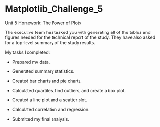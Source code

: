 # Matplotlib_Challenge_5

Unit 5 Homework: The Power of Plots

The executive team has tasked you with generating all of the tables and figures needed for the technical report of the study. They have also asked for a top-level summary of the study results.


My tasks I completed:

* Prepared my data.

* Generated summary statistics.

* Created bar charts and pie charts.

* Calculated quartiles, find outliers, and create a box plot.

* Created a line plot and a scatter plot.

* Calculated correlation and regression. 

* Submitted my final analysis. 

 


